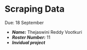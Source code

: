 Scraping Data
=============
Due: 18 September
- ***Name:*** Thejaswini Reddy Vootkuri
- ***Roster Number:*** 11
- ***Invidual project***
